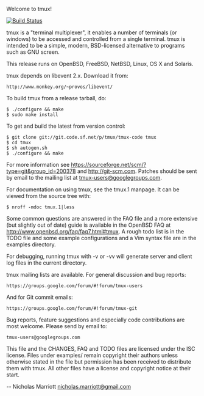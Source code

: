 Welcome to tmux!

[![Build Status](https://travis-ci.org/ThomasAdam/tmux.svg?branch=master)](https://travis-ci.org/ThomasAdam/tmux)

tmux is a "terminal multiplexer", it enables a number of terminals (or windows)
to be accessed and controlled from a single terminal. tmux is intended to be a
simple, modern, BSD-licensed alternative to programs such as GNU screen.

This release runs on OpenBSD, FreeBSD, NetBSD, Linux, OS X and Solaris.

tmux depends on libevent 2.x. Download it from:

	http://www.monkey.org/~provos/libevent/

To build tmux from a release tarball, do:

	$ ./configure && make
	$ sudo make install

To get and build the latest from version control:

	$ git clone git://git.code.sf.net/p/tmux/tmux-code tmux
	$ cd tmux
	$ sh autogen.sh
	$ ./configure && make

For more information see https://sourceforge.net/scm/?type=git&group_id=200378
and http://git-scm.com. Patches should be sent by email to the mailing list at
tmux-users@googlegroups.com.

For documentation on using tmux, see the tmux.1 manpage. It can be viewed from
the source tree with:

	$ nroff -mdoc tmux.1|less

Some common questions are answered in the FAQ file and a more extensive (but
slightly out of date) guide is available in the OpenBSD FAQ at
http://www.openbsd.org/faq/faq7.html#tmux. A rough todo list is in the TODO
file and some example configurations and a Vim syntax file are in the examples
directory.

For debugging, running tmux with -v or -vv will generate server and client log
files in the current directory.

tmux mailing lists are available. For general discussion and bug reports:

	https://groups.google.com/forum/#!forum/tmux-users

And for Git commit emails:

	https://groups.google.com/forum/#!forum/tmux-git

Bug reports, feature suggestions and especially code contributions are most
welcome. Please send by email to:

	tmux-users@googlegroups.com

This file and the CHANGES, FAQ and TODO files are licensed under the ISC
license. Files under examples/ remain copyright their authors unless otherwise
stated in the file but permission has been received to distribute them with
tmux. All other files have a license and copyright notice at their start.

-- Nicholas Marriott <nicholas.marriott@gmail.com>
